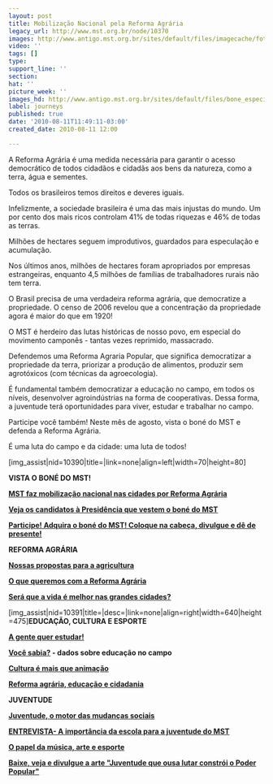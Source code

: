 ```yaml
---
layout: post
title: Mobilização Nacional pela Reforma Agrária
legacy_url: http://www.mst.org.br/node/10370
images: http://www.antigo.mst.org.br/sites/default/files/imagecache/foto_destaque/bone_especial_site2.jpg
video: ''
tags: []
type: 
support_line: ''
section: 
hat: ''
picture_week: ''
images_hd: http://www.antigo.mst.org.br/sites/default/files/bone_especial_site2.jpg
label: journeys
published: true
date: '2010-08-11T11:49:11-03:00'
created_date: 2010-08-11 12:00

---
```

<em></em>
A Reforma Agrária é uma medida necessária para garantir o acesso democrático de todos cidadãos e cidadãs aos bens da natureza, como a terra, água e sementes. 

Todos os brasileiros temos direitos e deveres iguais. 
 
Infelizmente, a sociedade brasileira é uma das mais injustas do mundo. Um por cento dos mais ricos controlam 41% de todas riquezas e 46% de todas as terras.  

Milhões de hectares seguem improdutivos, guardados para especulação e acumulação.

Nos últimos anos, milhões de hectares foram apropriados por empresas estrangeiras, enquanto 4,5 milhões de famílias de trabalhadores rurais não tem terra.
 
O Brasil precisa de uma verdadeira reforma agrária, que democratize a propriedade. O censo de 2006 revelou que a concentração da propriedade agora é maior do que em 1920!
 
O MST é herdeiro das lutas históricas de nosso povo, em especial do movimento camponês - tantas vezes reprimido, massacrado.

Defendemos uma Reforma Agraria Popular, que significa democratizar a propriedade da terra, priorizar a produção de alimentos, produzir sem agrotóxicos (com técnicas da agroecologia).

É fundamental também democratizar a educação no campo, em todos os níveis, desenvolver agroindústrias na forma de cooperativas. Dessa forma, a juventude terá oportunidades para viver, estudar e trabalhar no campo.
 
Participe você também! Neste mês de agosto, vista o boné do MST e defenda a Reforma Agrária.

É uma luta do campo e da cidade: uma luta de todos!

[img_assist|nid=10390|title=|link=none|align=left|width=70|height=80]

<strong>VISTA O BONÉ DO MST!</strong>

<strong><a href="http://www.mst.org.br/node/10389" target="_self">MST faz mobilização nacional nas cidades por Reforma Agrária </a></strong>

<strong><a href="http://www.mst.org.br/candidatos-que-vestem-o-bone-do-MST-nas-eleicoes" target="_self">Veja os candidatos à Presidência que vestem o boné do MST</a></strong>

<strong><a href="http://www.mst.org.br/Vista-o-bone-pela-Reforma-Agraria" target="_self">Participe! Adquira o boné do MST! Coloque na cabeça, divulgue e dê de presente!</a></strong>

<strong>REFORMA AGRÁRIA</strong>

<strong><a href="http://www.mst.org.br/node/10372" target="_self">Nossas propostas para a agricultura</a></strong>

<strong><a href="http://www.mst.org.br/node/10371" target="_self">﻿O que queremos com a Reforma Agrária </a></strong>

<strong><a href="http://www.mst.org.br/node/10378" target="_self">Será que a vida é melhor nas grandes cidades?</a></strong>

[img_assist|nid=10391|title=|desc=|link=none|align=right|width=640|height=475]<strong>EDUCAÇÃO, CULTURA E ESPORTE</strong>

<strong><a href="http://www.mst.org.br/node/10375" target="_self">A gente quer estudar! </a></strong>

<strong><a href="http://www.mst.org.br/node/10376" target="_self">Você sabia?</a> - dados sobre educação no campo</strong>

<strong><a href="http://www.mst.org.br/node/10377" target="_self">Cultura é mais que animação </a></strong>

<strong><a href="http://www.mst.org.br/node/10382" target="_self">Reforma agrária, educação e cidadania </a></strong>

<strong>JUVENTUDE</strong>

<strong><a href="http://www.mst.org.br/node/10380" target="_self">Juventude, o motor das mudanças sociais </a></strong>

<strong><a href="http://www.mst.org.br/node/10410" target="_self">ENTREVISTA- A importância da escola para a juventude do MST</a></strong>

<strong><a href="http://www.mst.org.br/node/10379" target="_self">O papel da música, arte e esporte </a></strong>

<strong><a href="http://www.mst.org.br/node/10381" target="_self">Baixe, veja e divulgue a arte "Juventude que ousa lutar constrói o Poder Popular"</a></strong>

